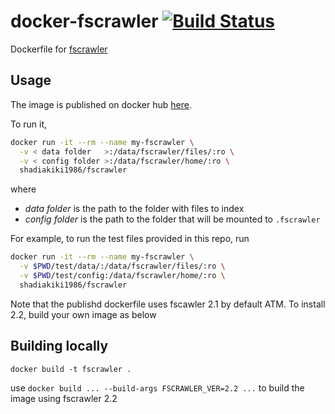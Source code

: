 # docker-fscrawler [![Build Status](https://travis-ci.org/shadiakiki1986/docker-fscrawler.svg?branch=master)](https://travis-ci.org/shadiakiki1986/docker-fscrawler)
Dockerfile for [fscrawler](https://github.com/dadoonet/fscrawler)

## Usage
The image is published on docker hub [here](https://hub.docker.com/r/shadiakiki1986/fscrawler/).

To run it,
```bash
docker run -it --rm --name my-fscrawler \
  -v < data folder   >:/data/fscrawler/files/:ro \
  -v < config folder >:/data/fscrawler/home/:ro \
  shadiakiki1986/fscrawler
```
where
* *data folder* is the path to the folder with files to index
* *config folder* is the path to the folder that will be mounted to `.fscrawler`

For example, to run the test files provided in this repo, run

```bash
docker run -it --rm --name my-fscrawler \
  -v $PWD/test/data/:/data/fscrawler/files/:ro \
  -v $PWD/test/config:/data/fscrawler/home/:ro \
  shadiakiki1986/fscrawler
```

Note that the publishd dockerfile uses fscawler 2.1 by default ATM.
To install 2.2, build your own image as below

## Building locally
  ```
  docker build -t fscrawler .
  ```

use `docker build ... --build-args FSCRAWLER_VER=2.2 ...` to build the image using fscrawler 2.2
